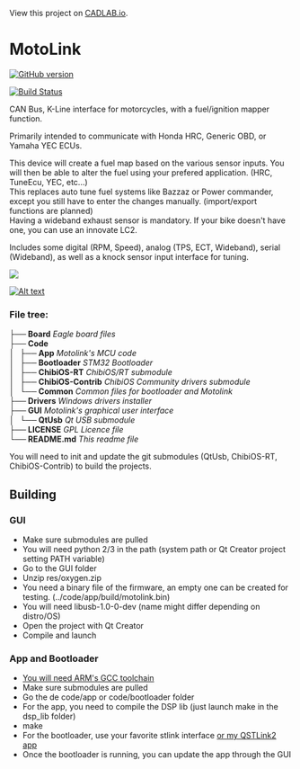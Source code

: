 View this project on [CADLAB.io](https://cadlab.io/node/808). 

MotoLink
===================

[![GitHub version](https://badge.fury.io/gh/fpoussin%2Fmotolink.svg)](https://badge.fury.io/gh/fpoussin%2Fmotolink)  

[![Build Status](https://jenkins.netyxia.net/buildStatus/icon?job=MotoLink%2Fmaster)](https://jenkins.netyxia.net/job/MotoLink/job/master/)  

CAN Bus, K-Line interface for motorcycles, with a fuel/ignition mapper function.  

Primarily intended to communicate with Honda HRC, Generic OBD, or Yamaha YEC ECUs.  

This device will create a fuel map based on the various sensor inputs. You will then be able to alter the fuel using your prefered application. (HRC, TuneEcu, YEC, etc...)  
This replaces auto tune fuel systems like Bazzaz or Power commander, except you still have to enter the changes manually. (import/export functions are planned)  
Having a wideband exhaust sensor is mandatory. If your bike doesn't have one, you can use an innovate LC2.  

Includes some digital (RPM, Speed), analog (TPS, ECT, Wideband), serial (Wideband), as well as a knock sensor input interface for tuning.

![](http://i.imgur.com/Rat9Znd.jpg)

[![Alt text](https://img.youtube.com/vi/rAnS-8KSQrY/0.jpg)](https://www.youtube.com/watch?v=rAnS-8KSQrY)


### File tree:  
**├── Board**  *Eagle board files*  
**├── Code**  
**│   ├── App**  *Motolink's MCU code*  
**│   ├── Bootloader**  *STM32 Bootloader*  
**│   ├── ChibiOS-RT**  *ChibiOS/RT submodule*  
**│   ├── ChibiOS-Contrib**  *ChibiOS Community drivers submodule*  
**│   └── Common**  *Common files for bootloader and Motolink*  
**├── Drivers**  *Windows drivers installer*  
**├── GUI**  *Motolink's graphical user interface*  
**│   └── QtUsb**  *Qt USB submodule*  
**├── LICENSE**  *GPL Licence file*  
**└── README.md**  *This readme file*  

You will need to init and update the git submodules (QtUsb, ChibiOS-RT, ChibiOS-Contrib) to build the projects.

## Building
### GUI
* Make sure submodules are pulled
* You will need python 2/3 in the path (system path or Qt Creator project setting PATH variable)
* Go to the GUI folder
* Unzip res/oxygen.zip
* You need a binary file of the firmware, an empty one can be created for testing. (../code/app/build/motolink.bin)
* You will need libusb-1.0-0-dev (name might differ depending on distro/OS)
* Open the project with Qt Creator
* Compile and launch

### App and Bootloader
* [You will need ARM's GCC toolchain](https://developer.arm.com/open-source/gnu-toolchain/gnu-rm/downloads)
* Make sure submodules are pulled
* Go the de code/app or code/bootloader folder
* For the app, you need to compile the DSP lib (just launch make in the dsp_lib folder)
* make
* For the bootloader, use your favorite stlink interface [or my QSTLink2 app](https://github.com/fpoussin/QStlink2)
* Once the bootloader is running, you can update the app through the GUI

